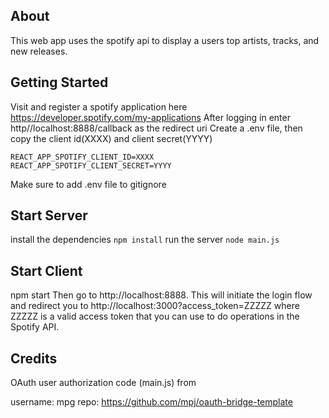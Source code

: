 ## About

This web app uses the spotify api to display a users top artists, tracks, and new releases.

## Getting Started

Visit and register a spotify application here https://developer.spotify.com/my-applications
After logging in enter http//localhost:8888/callback as the redirect uri
Create a .env file, then copy the client id(XXXX) and client secret(YYYY)

```
REACT_APP_SPOTIFY_CLIENT_ID=XXXX
REACT_APP_SPOTIFY_CLIENT_SECRET=YYYY
```

Make sure to add .env file to gitignore


## Start Server

install the dependencies  ```npm install```
run the server ```node main.js```


## Start Client
npm start
Then go to http://localhost:8888. This will initiate the login flow and redirect you to http://localhost:3000?access_token=ZZZZZ where ZZZZZ is a valid access token that you can use to do operations in the Spotify API.

## Credits
OAuth user authorization code (main.js) from

username: mpg
repo: https://github.com/mpj/oauth-bridge-template